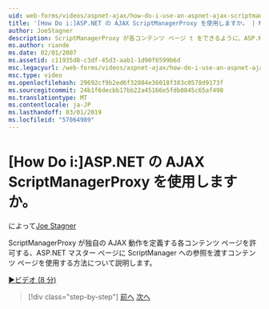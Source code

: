 ```yaml
---
uid: web-forms/videos/aspnet-ajax/how-do-i-use-an-aspnet-ajax-scriptmanagerproxy
title: '[How Do i:]ASP.NET の AJAX ScriptManagerProxy を使用しますか。 | Microsoft Docs'
author: JoeStagner
description: ScriptManagerProxy が各コンテンツ ページ t をできるように、ASP.NET マスター ページに ScriptManager への参照を渡すコンテンツ ページを使用する方法について説明してください.
ms.author: riande
ms.date: 02/01/2007
ms.assetid: c11935d8-c3df-45d3-aab1-1d90f6599b6d
msc.legacyurl: /web-forms/videos/aspnet-ajax/how-do-i-use-an-aspnet-ajax-scriptmanagerproxy
msc.type: video
ms.openlocfilehash: 29692cf9b2ed6f32084e36018f383c0578d9173f
ms.sourcegitcommit: 24b1f6decbb17bb22a45166e5fdb0845c65af498
ms.translationtype: MT
ms.contentlocale: ja-JP
ms.lasthandoff: 03/01/2019
ms.locfileid: "57064989"
---
```

<a name="how-do-i-use-an-aspnet-ajax-scriptmanagerproxy"></a>[How Do i:]ASP.NET の AJAX ScriptManagerProxy を使用しますか。
====================
によって[Joe Stagner](https://github.com/JoeStagner)

ScriptManagerProxy が独自の AJAX 動作を定義する各コンテンツ ページを許可する、ASP.NET マスター ページに ScriptManager への参照を渡すコンテンツ ページを使用する方法について説明します。

[&#9654;ビデオ (8 分)](https://channel9.msdn.com/Blogs/ASP-NET-Site-Videos/how-do-i-use-an-aspnet-ajax-scriptmanagerproxy)

> [!div class="step-by-step"]
> [前へ](how-do-i-use-the-aspnet-ajax-client-library-controls.md)
> [次へ](how-do-i-use-the-aspnet-ajax-roundedcorners-extender.md)
